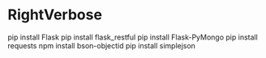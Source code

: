 # RightVerbose
pip install Flask
pip install flask_restful
pip install Flask-PyMongo
pip install requests
npm install bson-objectid
pip install simplejson



